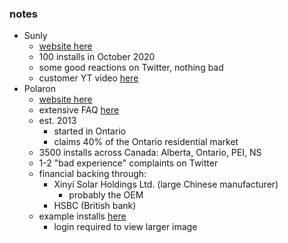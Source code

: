 
### notes

* Sunly 
    - [website here](https://sunly.ca/)
    - 100 installs in October 2020
    - some good reactions on Twitter, nothing bad
    - customer YT video [here](https://www.youtube.com/watch?v=XS4C2Zz61mA)
* Polaron 
    - [website here](https://polaronsolar.com/)
    - extensive FAQ [here](https://polaronsolar.com/faq/)
    - est. 2013
        - started in Ontario
        - claims 40% of the Ontario residential market
    - 3500 installs across Canada: Alberta, Ontario, PEI, NS
    - 1-2 "bad experience" complaints on Twitter
    - financial backing through:
        - Xinyi Solar Holdings Ltd. (large Chinese manufacturer)
            - probably the OEM
        - HSBC (British bank) 
    - example installs [here](https://www.instagram.com/polaronsolar/)
        - login required to view larger image

